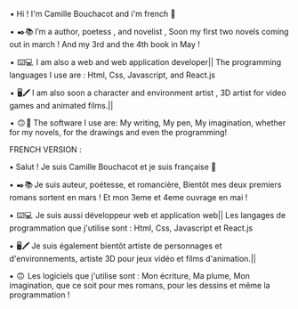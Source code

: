  
 ▪️ Hi ! I'm Camille Bouchacot and i'm french 👋

 ▪️  ✒️📚  I’m a author, poetess , and novelist , Soon my first two novels coming out in march ! And my 3rd and the 4th book in May !
 
 ▪️  ⌨️💻  I am also a web and web application developer|| The programming languages I use are : Html, Css, Javascript, and React.js
 
 ▪️  🖥️🖍️  I am also soon a character and environment artist , 3D artist for video games and animated films.||
 
 ▪️  🙃 🧰   The software I use are: My writing, My pen, My imagination, whether for my novels, for the drawings and even the programming! 


FRENCH VERSION : 

▪️ Salut ! Je suis Camille Bouchacot et je suis française 👋

▪️  ✒️📚  Je suis auteur, poétesse, et romancière, Bientôt mes deux premiers romans sortent en mars ! Et mon 3eme et 4eme ouvrage en mai !
 
▪️  ⌨️💻  Je suis aussi développeur web et application web|| Les langages de programmation que j'utilise sont : Html, Css, Javascript et React.js
 
▪️  🖥️🖍️  Je suis également bientôt artiste de personnages et d'environnements, artiste 3D pour jeux vidéo et films d'animation.||
 
▪️  🙃  Les logiciels que j'utilise sont : Mon écriture, Ma plume, Mon imagination, que ce soit pour mes romans, pour les dessins et même la programmation !
